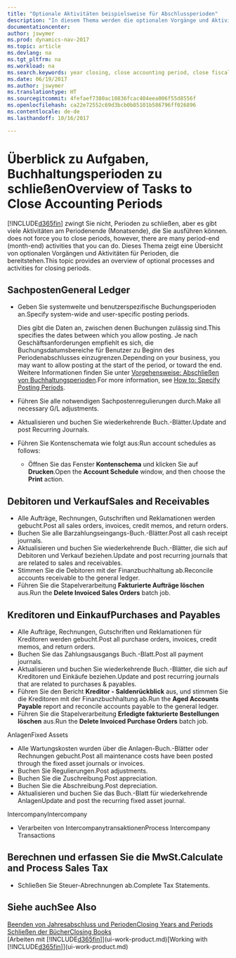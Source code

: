 ```yaml
---
title: "Optionale Aktivitäten beispielsweise für Abschlussperioden"
description: "In diesem Thema werden die optionalen Vorgänge und Aktivitäten Abschlussbuchhaltungsperioden in Dynamics NAV dargelegt."
documentationcenter: 
author: jswymer
ms.prod: dynamics-nav-2017
ms.topic: article
ms.devlang: na
ms.tgt_pltfrm: na
ms.workload: na
ms.search.keywords: year closing, close accounting period, close fiscal year, aging, creditor payments, vendor payments
ms.date: 06/19/2017
ms.author: jswymer
ms.translationtype: HT
ms.sourcegitcommit: 4fefaef7380ac10836fcac404eea006f55d8556f
ms.openlocfilehash: ca22e72552c69d3bcb0b85101b586796ff026896
ms.contentlocale: de-de
ms.lasthandoff: 10/16/2017

---
```

# <a name="overview-of-tasks-to-close-accounting-periods"></a><span data-ttu-id="a2b7d-103">Überblick zu Aufgaben, Buchhaltungsperioden zu schließen</span><span class="sxs-lookup"><span data-stu-id="a2b7d-103">Overview of Tasks to Close Accounting Periods</span></span>
[!INCLUDE[d365fin](includes/d365fin_md.md)]<span data-ttu-id="a2b7d-104"> zwingt Sie nicht, Perioden zu schließen, aber es gibt viele Aktivitäten am Periodenende (Monatsende), die Sie ausführen können.</span><span class="sxs-lookup"><span data-stu-id="a2b7d-104"> does not force you to close periods, however, there are many period-end (month-end) activities that you can do.</span></span> <span data-ttu-id="a2b7d-105">Dieses Thema zeigt eine Übersicht von optionalen Vorgängen und Aktivitäten für Perioden, die bereitstehen.</span><span class="sxs-lookup"><span data-stu-id="a2b7d-105">This topic provides an overview of optional processes and activities for closing periods.</span></span>  

## <a name="general-ledger"></a><span data-ttu-id="a2b7d-106">Sachposten</span><span class="sxs-lookup"><span data-stu-id="a2b7d-106">General Ledger</span></span>
* <span data-ttu-id="a2b7d-107">Geben Sie systemweite und benutzerspezifische Buchungsperioden an.</span><span class="sxs-lookup"><span data-stu-id="a2b7d-107">Specify system-wide and user-specific posting periods.</span></span>  

    <span data-ttu-id="a2b7d-108">Dies gibt die Daten an, zwischen denen Buchungen zulässig sind.</span><span class="sxs-lookup"><span data-stu-id="a2b7d-108">This specifies the dates between which you allow posting.</span></span> <span data-ttu-id="a2b7d-109">Je nach Geschäftsanforderungen empfiehlt es sich, die Buchungsdatumsbereiche für Benutzer zu Beginn des Periodenabschlusses einzugrenzen.</span><span class="sxs-lookup"><span data-stu-id="a2b7d-109">Depending on your business, you may want to allow posting at the start of the period, or toward the end.</span></span> <span data-ttu-id="a2b7d-110">Weitere Informationen finden Sie unter [Vorgehensweise: Abschließen von Buchhaltungsperioden](finance-how-specify-posting-periods.md).</span><span class="sxs-lookup"><span data-stu-id="a2b7d-110">For more information, see [How to: Specify Posting Periods](finance-how-specify-posting-periods.md).</span></span>  
* <span data-ttu-id="a2b7d-111">Führen Sie alle notwendigen Sachpostenregulierungen durch.</span><span class="sxs-lookup"><span data-stu-id="a2b7d-111">Make all necessary G/L adjustments.</span></span>  
* <span data-ttu-id="a2b7d-112">Aktualisieren und buchen Sie wiederkehrende Buch.-Blätter.</span><span class="sxs-lookup"><span data-stu-id="a2b7d-112">Update and post Recurring Journals.</span></span>  
  <!--* Process Consolidations-->
* <span data-ttu-id="a2b7d-113">Führen Sie Kontenschemata wie folgt aus:</span><span class="sxs-lookup"><span data-stu-id="a2b7d-113">Run account schedules as follows:</span></span>  
  * <span data-ttu-id="a2b7d-114">Öffnen Sie das Fenster **Kontenschema** und klicken Sie auf **Drucken**.</span><span class="sxs-lookup"><span data-stu-id="a2b7d-114">Open the **Account Schedule** window, and then choose the **Print** action.</span></span>  

## <a name="sales-and-receivables"></a><span data-ttu-id="a2b7d-115">Debitoren und Verkauf</span><span class="sxs-lookup"><span data-stu-id="a2b7d-115">Sales and Receivables</span></span>
* <span data-ttu-id="a2b7d-116">Alle Aufträge, Rechnungen, Gutschriften und Reklamationen werden gebucht.</span><span class="sxs-lookup"><span data-stu-id="a2b7d-116">Post all sales orders, invoices, credit memos, and return orders.</span></span>  
* <span data-ttu-id="a2b7d-117">Buchen Sie alle Barzahlungseingangs-Buch.-Blätter.</span><span class="sxs-lookup"><span data-stu-id="a2b7d-117">Post all cash receipt journals.</span></span>  
* <span data-ttu-id="a2b7d-118">Aktualisieren und buchen Sie wiederkehrende Buch.-Blätter, die sich auf Debitoren und Verkauf beziehen.</span><span class="sxs-lookup"><span data-stu-id="a2b7d-118">Update and post recurring journals that are related to sales and receivables.</span></span>  
* <span data-ttu-id="a2b7d-119">Stimmen Sie die Debitoren mit der Finanzbuchhaltung ab.</span><span class="sxs-lookup"><span data-stu-id="a2b7d-119">Reconcile accounts receivable to the general ledger.</span></span>  
* <span data-ttu-id="a2b7d-120">Führen Sie die Stapelverarbeitung **Fakturierte Aufträge löschen** aus.</span><span class="sxs-lookup"><span data-stu-id="a2b7d-120">Run the **Delete Invoiced Sales Orders** batch job.</span></span>  

## <a name="purchases-and-payables"></a><span data-ttu-id="a2b7d-121">Kreditoren und Einkauf</span><span class="sxs-lookup"><span data-stu-id="a2b7d-121">Purchases and Payables</span></span>
* <span data-ttu-id="a2b7d-122">Alle Aufträge, Rechnungen, Gutschriften und Reklamationen für Kreditoren werden gebucht.</span><span class="sxs-lookup"><span data-stu-id="a2b7d-122">Post all purchase orders, invoices, credit memos, and return orders.</span></span>  
* <span data-ttu-id="a2b7d-123">Buchen Sie das Zahlungsausgangs Buch.-Blatt.</span><span class="sxs-lookup"><span data-stu-id="a2b7d-123">Post all payment journals.</span></span>  
* <span data-ttu-id="a2b7d-124">Aktualisieren und buchen Sie wiederkehrende Buch.-Blätter, die sich auf Kreditoren und Einkäufe beziehen.</span><span class="sxs-lookup"><span data-stu-id="a2b7d-124">Update and post recurring journals that are related to purchases & payables.</span></span>  
* <span data-ttu-id="a2b7d-125">Führen Sie den Bericht **Kreditor - Saldenrückblick** aus, und stimmen Sie die Kreditoren mit der Finanzbuchhaltung ab.</span><span class="sxs-lookup"><span data-stu-id="a2b7d-125">Run the **Aged Accounts Payable** report and reconcile accounts payable to the general ledger.</span></span>  
* <span data-ttu-id="a2b7d-126">Führen Sie die Stapelverarbeitung **Erledigte fakturierte Bestellungen löschen** aus.</span><span class="sxs-lookup"><span data-stu-id="a2b7d-126">Run the **Delete Invoiced Purchase Orders** batch job.</span></span>  

<span data-ttu-id="a2b7d-127">Anlagen</span><span class="sxs-lookup"><span data-stu-id="a2b7d-127">Fixed Assets</span></span>
* <span data-ttu-id="a2b7d-128">Alle Wartungskosten wurden über die Anlagen-Buch.-Blätter oder Rechnungen gebucht.</span><span class="sxs-lookup"><span data-stu-id="a2b7d-128">Post all maintenance costs have been posted through the fixed asset journals or invoices.</span></span>
* <span data-ttu-id="a2b7d-129">Buchen Sie Regulierungen.</span><span class="sxs-lookup"><span data-stu-id="a2b7d-129">Post adjustments.</span></span>
* <span data-ttu-id="a2b7d-130">Buchen Sie die Zuschreibung.</span><span class="sxs-lookup"><span data-stu-id="a2b7d-130">Post appreciation.</span></span>
* <span data-ttu-id="a2b7d-131">Buchen Sie die Abschreibung.</span><span class="sxs-lookup"><span data-stu-id="a2b7d-131">Post depreciation.</span></span>
* <span data-ttu-id="a2b7d-132">Aktualisieren und buchen Sie das Buch.-Blatt für wiederkehrende Anlagen</span><span class="sxs-lookup"><span data-stu-id="a2b7d-132">Update and post the recurring fixed asset journal.</span></span>

<span data-ttu-id="a2b7d-133">Intercompany</span><span class="sxs-lookup"><span data-stu-id="a2b7d-133">Intercompany</span></span>
* <span data-ttu-id="a2b7d-134">Verarbeiten von Intercompanytransaktionen</span><span class="sxs-lookup"><span data-stu-id="a2b7d-134">Process Intercompany Transactions</span></span>

## <a name="calculate-and-process-sales-tax"></a><span data-ttu-id="a2b7d-135">Berechnen und erfassen Sie die MwSt.</span><span class="sxs-lookup"><span data-stu-id="a2b7d-135">Calculate and Process Sales Tax</span></span>
* <span data-ttu-id="a2b7d-136">Schließen Sie Steuer-Abrechnungen ab.</span><span class="sxs-lookup"><span data-stu-id="a2b7d-136">Complete Tax Statements.</span></span>  

## <a name="see-also"></a><span data-ttu-id="a2b7d-137">Siehe auch</span><span class="sxs-lookup"><span data-stu-id="a2b7d-137">See Also</span></span>
[<span data-ttu-id="a2b7d-138">Beenden von Jahresabschluss und Perioden</span><span class="sxs-lookup"><span data-stu-id="a2b7d-138">Closing Years and Periods</span></span>](year-close-years-periods.md)  
[<span data-ttu-id="a2b7d-139">Schließen der Bücher</span><span class="sxs-lookup"><span data-stu-id="a2b7d-139">Closing Books</span></span>](year-close-books.md)  
<span data-ttu-id="a2b7d-140">[Arbeiten mit [!INCLUDE[d365fin](includes/d365fin_md.md)]](ui-work-product.md)</span><span class="sxs-lookup"><span data-stu-id="a2b7d-140">[Working with [!INCLUDE[d365fin](includes/d365fin_md.md)]](ui-work-product.md)</span></span>

